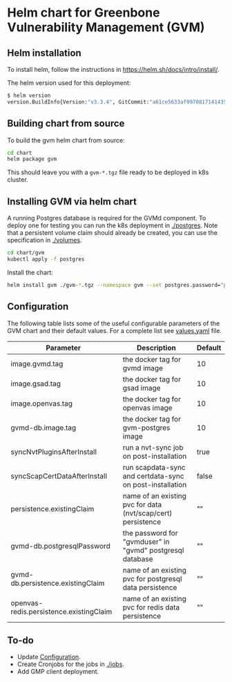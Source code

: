 # Helm chart for Greenbone Vulnerability Management (GVM)
## Helm installation
To install helm, follow the instructions in https://helm.sh/docs/intro/install/.

The helm version used for this deployment:
```bash
$ helm version
version.BuildInfo{Version:"v3.3.4", GitCommit:"a61ce5633af99708171414353ed49547cf05013d", GitTreeState:"clean", GoVersion:"go1.14.9"}
```

## Building chart from source
To build the gvm helm chart from source:

```bash
cd chart
helm package gvm
```
This should leave you with a `gvm-*.tgz` file ready to be deployed in k8s cluster.

## Installing GVM via helm chart
A running Postgres database is required for the GVMd component. To deploy one for testing you can run the k8s deployment in [./postgres](./postgres). Note that a persistent volume claim should already be created, you can use the specification in [./volumes](./volumes).
```bash
cd chart/gvm
kubectl apply -f postgres
```

Install the chart:

```bash
helm install gvm ./gvm-*.tgz --namespace gvm --set postgres.password="password" --set gmpClient.password="password"
```

## Configuration
The following table lists some of the useful configurable parameters of the GVM chart and their default values. For a complete list see [values.yaml](./gvm/values.yaml) file.

| Parameter                                 | Description                                                  | Default |
|-------------------------------------------|--------------------------------------------------------------|---------|
| image.gvmd.tag                            | the docker tag for gvmd image                                | 10      |
| image.gsad.tag                            | the docker tag for gsad image                                | 10      |
| image.openvas.tag                       | the docker tag for openvas image                           | 10      |
| gvmd-db.image.tag                         | the docker tag for gvm-postgres image                        | 10      |
| syncNvtPluginsAfterInstall                | run a nvt-sync job on post-installation                      | true    |
| syncScapCertDataAfterInstall              | run scapdata-sync and certdata-sync on post-installation     | false   |
| persistence.existingClaim                 | name of an existing pvc for data (nvt/scap/cert) persistence | ""      |
| gvmd-db.postgresqlPassword                | the password for "gvmduser" in "gvmd" postgresql database    | ""      |
| gvmd-db.persistence.existingClaim         | name of an existing pvc for postgresql data persistence      | ""      |
| openvas-redis.persistence.existingClaim | name of an existing pvc for redis data persistence           | ""      |

## To-do
- Update [Configuration](#configuration).
- Create Cronjobs for the jobs in [./jobs](./jobs).
- Add GMP client deployment.
